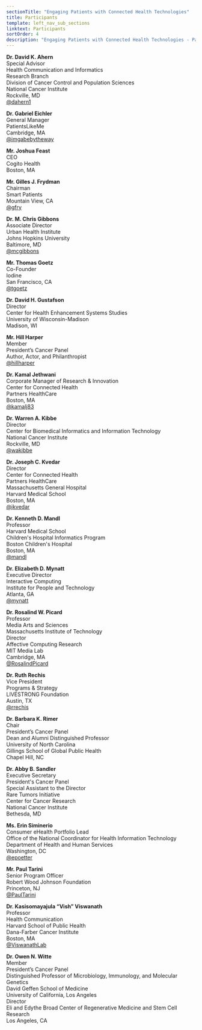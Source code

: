 ```yaml
---
sectionTitle: "Engaging Patients with Connected Health Technologies"
title: Participants
template: left_nav_sub_sections
linktext: Participants
sortOrder: 4
description: "Engaging Patients with Connected Health Technologies - Participants"
---
```


**Dr. David K. Ahern** \
Special Advisor \
Health Communication and Informatics \
Research Branch \
Division of Cancer Control and Population Sciences \
National Cancer Institute \
Rockville, MD \
[@dahern1](https://twitter.com/dahern1)

**Dr. Gabriel Eichler** \
General Manager \
PatientsLikeMe \
Cambridge, MA \
[@imgabebytheway](https://twitter.com/imgabebytheway)

**Mr. Joshua Feast** \
CEO \
Cogito Health \
Boston, MA

**Mr. Gilles J. Frydman** \
Chairman \
Smart Patients \
Mountain View, CA \
[@gfry](https://twitter.com/gfry)

**Dr. M. Chris Gibbons** \
Associate Director \
Urban Health Institute \
Johns Hopkins University \
Baltimore, MD \
[@mcgibbons](https://twitter.com/mcgibbons)

**Mr. Thomas Goetz** \
Co-Founder \
Iodine \
San Francisco, CA \
[@tgoetz](https://twitter.com/tgoetz)

**Dr. David H. Gustafson** \
Director \
Center for Health Enhancement Systems Studies \
University of Wisconsin-Madison \
Madison, WI

**Mr. Hill Harper** \
Member \
President’s Cancer Panel \
Author, Actor, and Philanthropist \
[@hillharper](https://twitter.com/hillharper)

**Dr. Kamal Jethwani** \
Corporate Manager of Research & Innovation \
Center for Connected Health \
Partners HealthCare \
Boston, MA \
[@kamalj83](https://twitter.com/kamalj83)

**Dr. Warren A. Kibbe** \
Director \
Center for Biomedical Informatics and Information Technology \
National Cancer Institute \
Rockville, MD \
[@wakibbe](https://twitter.com/wakibbe)

**Dr. Joseph C. Kvedar** \
Director \
Center for Connected Health \
Partners HealthCare \
Massachusetts General Hospital \
Harvard Medical School \
Boston, MA \
[@jkvedar](https://twitter.com/jkvedar)

**Dr. Kenneth D. Mandl** \
Professor \
Harvard Medical School \
Children's Hospital Informatics Program \
Boston Children's Hospital \
Boston, MA \
[@mandl](https://twitter.com/mandl)

**Dr. Elizabeth D. Mynatt** \
Executive Director \
Interactive Computing \
Institute for People and Technology \
Atlanta, GA \
[@mynatt](https://twitter.com/mynatt)

**Dr. Rosalind W. Picard** \
Professor \
Media Arts and Sciences \
Massachusetts Institute of Technology \
Director \
Affective Computing Research \
MIT Media Lab \
Cambridge, MA \
[@RosalindPicard](https://twitter.com/RosalindPicard)

**Dr. Ruth Rechis** \
Vice President \
Programs & Strategy \
LIVESTRONG Foundation \
Austin, TX \
[@rrechis](https://twitter.com/rrechis)

**Dr. Barbara K. Rimer** \
Chair \
President’s Cancer Panel \
Dean and Alumni Distinguished Professor \
University of North Carolina \
Gillings School of Global Public Health \
Chapel Hill, NC

**Dr. Abby B. Sandler** \
Executive Secretary \
President's Cancer Panel \
Special Assistant to the Director \
Rare Tumors Initiative \
Center for Cancer Research \
National Cancer Institute \
Bethesda, MD

**Ms. Erin Siminerio** \
Consumer eHealth Portfolio Lead \
Office of the National Coordinator for Health Information Technology \
Department of Health and Human Services \
Washington, DC \
[@epoetter](https://twitter.com/epoetter)

**Mr. Paul Tarini** \
Senior Program Officer \
Robert Wood Johnson Foundation \
Princeton, NJ \
[@PaulTarini](https://twitter.com/PaulTarini)

**Dr. Kasisomayajula “Vish” Viswanath** \
Professor \
Health Communication \
Harvard School of Public Health \
Dana-Farber Cancer Institute \
Boston, MA \
[@ViswanathLab](https://twitter.com/ViswanathLab)

**Dr. Owen N. Witte** \
Member \
President’s Cancer Panel \
Distinguished Professor of Microbiology, Immunology, and Molecular Genetics \
David Geffen School of Medicine \
University of California, Los Angeles \
Director \
Eli and Edythe Broad Center of Regenerative Medicine and Stem Cell Research \
Los Angeles, CA

